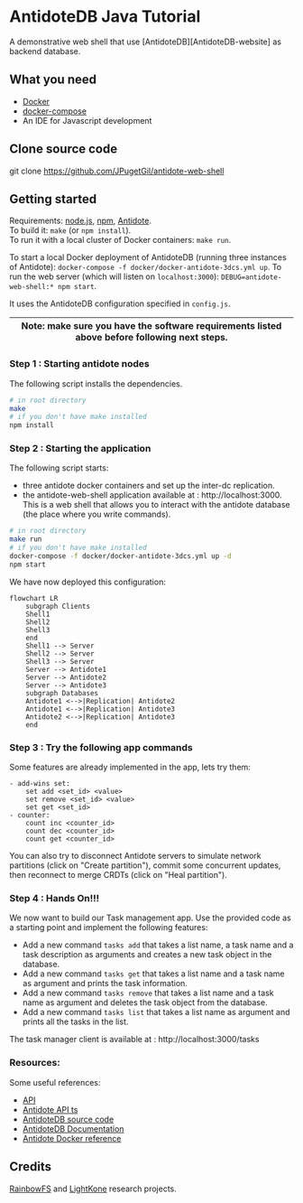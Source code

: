 # AntidoteDB Java Tutorial

A demonstrative web shell that use [AntidoteDB][AntidoteDB-website] as backend database.

## What you need
* [Docker](https://docs.docker.com/engine/installation/)
* [docker-compose](https://docs.docker.com/compose/install/)
* An IDE for Javascript development

## Clone source code
git clone https://github.com/JPugetGil/antidote-web-shell

## Getting started
Requirements: [node.js][nodejs], [npm][npm], [Antidote][antidote-setup].  
To build it: `make` (or `npm install`).  
To run it with a local cluster of Docker containers: `make run`.  

To start a local Docker deployment of AntidoteDB (running three instances of Antidote): `docker-compose -f docker/docker-antidote-3dcs.yml up`.
To run the web server (which will listen on `localhost:3000`): `DEBUG=antidote-web-shell:* npm start`.  

It uses the AntidoteDB configuration specified in `config.js`.

| Note: make sure you have the software requirements listed above before following next steps. |
| --- 

### Step 1 : Starting antidote nodes
The following script installs the dependencies.
```bash
# in root directory
make
# if you don't have make installed
npm install
```

### Step 2 : Starting the application
The following script starts:
- three antidote docker containers and set up the inter-dc replication.
- the antidote-web-shell application available at : http://localhost:3000. This is a web shell that allows you to interact with the antidote database (the place where you write commands).
```bash
# in root directory
make run
# if you don't have make installed
docker-compose -f docker/docker-antidote-3dcs.yml up -d
npm start
```
We have now deployed this configuration:

```mermaid
flowchart LR
    subgraph Clients
    Shell1
    Shell2
    Shell3
    end
    Shell1 --> Server
    Shell2 --> Server
    Shell3 --> Server
    Server --> Antidote1
    Server --> Antidote2
    Server --> Antidote3
    subgraph Databases
    Antidote1 <-->|Replication| Antidote2
    Antidote1 <-->|Replication| Antidote3
    Antidote2 <-->|Replication| Antidote3
    end
```

### Step 3 : Try the following app commands
Some features are already implemented in the app, lets try them:
~~~~
- add-wins set:
    set add <set_id> <value>
    set remove <set_id> <value>
    set get <set_id>
- counter:
    count inc <counter_id>
    count dec <counter_id>
    count get <counter_id> 
~~~~

You can also try to disconnect Antidote servers to simulate network partitions (click on "Create partition"), commit some concurrent updates, then reconnect to merge CRDTs (click on "Heal partition").

### Step 4 : Hands On!!!
We now want to build our Task management app. Use the provided code as a starting point and implement the following features:
* Add a new command `tasks add` that takes a list name, a task name and a task description as arguments and creates a new task object in the database.
* Add a new command `tasks get` that takes a list name and a task name as argument and prints the task information.
* Add a new command `tasks remove` that takes a list name and a task name as argument and deletes the task object from the database.
* Add a new command `tasks list` that takes a list name as argument and prints all the tasks in the list.

The task manager client is available at : http://localhost:3000/tasks

### Resources:
Some useful references:
* [API](API.md)
* [Antidote API ts](https://antidotedb.github.io/antidote_ts_client/)
* [AntidoteDB source code](https://github.com/AntidoteDB/antidote)
* [AntidoteDB Documentation](https://antidotedb.gitbook.io/documentation/)
* [Antidote Docker reference](https://github.com/AntidoteDB/docker-antidote/blob/master/README.md)

## Credits

[RainbowFS][rainbowfs] and [LightKone][lightkone] research projects.

 [antidote]: https://www.antidotedb.eu/
 [rainbowfs]: http://rainbowfs.lip6.fr/
 [lightkone]: https://www.lightkone.eu/
 [nodejs]: https://nodejs.org/
 [npm]: https://www.npmjs.com/
 [antidote-setup]: https://antidotedb.gitbook.io/documentation/overview/installation

